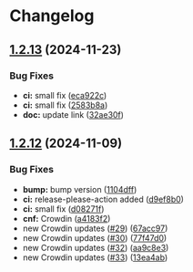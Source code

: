 # Changelog

## [1.2.13](https://github.com/mynaparrot/plugNmeet-WordPress/compare/v1.2.12...v1.2.13) (2024-11-23)


### Bug Fixes

* **ci:** small fix ([eca922c](https://github.com/mynaparrot/plugNmeet-WordPress/commit/eca922ccde3f55bf2ae72ae9288284a6e774943a))
* **ci:** small fix ([2583b8a](https://github.com/mynaparrot/plugNmeet-WordPress/commit/2583b8a08679cb1485b61d3ac82bdae93b431c2b))
* **doc:** update link ([32ae30f](https://github.com/mynaparrot/plugNmeet-WordPress/commit/32ae30f92e6958ac66b1e532b27545ce70b5d5cc))

## [1.2.12](https://github.com/mynaparrot/plugNmeet-WordPress/compare/v1.2.11...v1.2.12) (2024-11-09)


### Bug Fixes

* **bump:** bump version ([1104dff](https://github.com/mynaparrot/plugNmeet-WordPress/commit/1104dffad3113e8e01ebfdda458a07e1e85dfaa0))
* **ci:** release-please-action added ([d9ef8b0](https://github.com/mynaparrot/plugNmeet-WordPress/commit/d9ef8b0929166a44833a4967cdaaff1ca1d3bdc8))
* **ci:** small fix ([d08271f](https://github.com/mynaparrot/plugNmeet-WordPress/commit/d08271faa68e6bc1fda908decb3abdd9e272fb4d))
* **cnf:** Crowdin ([a4183f2](https://github.com/mynaparrot/plugNmeet-WordPress/commit/a4183f26358e00357abd4659353f34b0b38adac3))
* new Crowdin updates ([#29](https://github.com/mynaparrot/plugNmeet-WordPress/issues/29)) ([67acc97](https://github.com/mynaparrot/plugNmeet-WordPress/commit/67acc97d3c4456fc83ba6cad6a6ed233b607660f))
* new Crowdin updates ([#30](https://github.com/mynaparrot/plugNmeet-WordPress/issues/30)) ([77f47d0](https://github.com/mynaparrot/plugNmeet-WordPress/commit/77f47d0630aa5ff08cc0985cbcc4827e2ed3e154))
* new Crowdin updates ([#32](https://github.com/mynaparrot/plugNmeet-WordPress/issues/32)) ([aa9c8e3](https://github.com/mynaparrot/plugNmeet-WordPress/commit/aa9c8e3bd6ac5c095f2e699178fddf1dd9c6c217))
* new Crowdin updates ([#33](https://github.com/mynaparrot/plugNmeet-WordPress/issues/33)) ([13ea4ab](https://github.com/mynaparrot/plugNmeet-WordPress/commit/13ea4abfdb55569dc78ff6851827bf9c4270cc8d))
